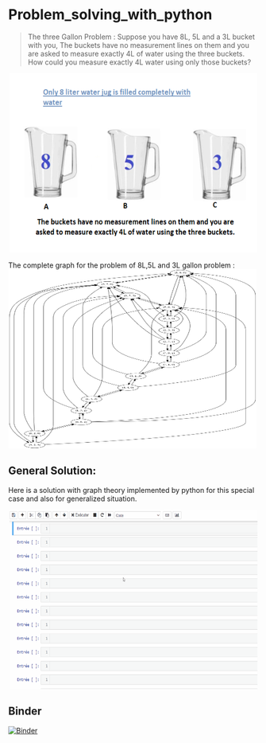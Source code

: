 # Problem_solving_with_python
> The three Gallon Problem : Suppose you have 8L, 5L and a 3L bucket with you, The buckets have no measurement lines on them and you are asked to measure exactly 4L of water using the three buckets. How could you measure exactly 4L water using only those buckets?

<center>
<img src="img/3GP.png" width=500 height=360 /></center>

The complete graph for the problem of 8L,5L and 3L gallon problem :
<img src="img/example.png" width=500 height=360 /></center>

## General Solution:
Here is a solution with graph theory implemented by python for this special case and also for generalized situation.
<center><img src="img/AnimationG.gif" width=500 height=360 /></center>

## Binder 
[![Binder](https://mybinder.org/badge_logo.svg)](https://mybinder.org/v2/gh/nevermind78/Problem_solving_with_python/master?labpath=index.ipynb)

